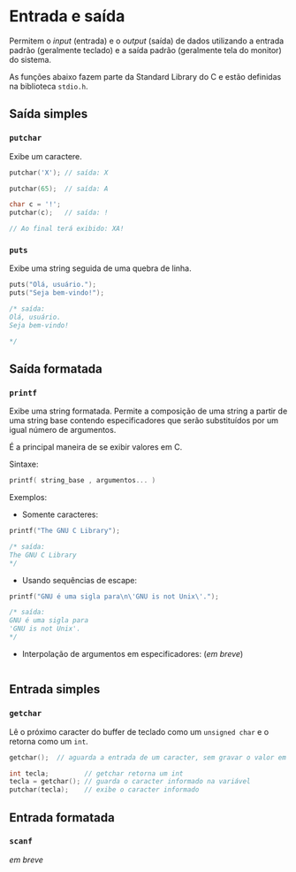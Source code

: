 # Entrada e saída

Permitem o _input_ (entrada)  e o _output_ (saída) de dados utilizando a entrada padrão (geralmente teclado) e a saída padrão (geralmente tela do monitor) do sistema.

As funções abaixo fazem parte da Standard Library do C e estão definidas na biblioteca `stdio.h`.

## Saída simples

### `putchar`

Exibe um caractere.

```c
putchar('X'); // saída: X

putchar(65);  // saída: A

char c = '!';
putchar(c);   // saída: !

// Ao final terá exibido: XA!
```

### `puts`

Exibe uma string seguida de uma quebra de linha.

```c
puts("Olá, usuário.");
puts("Seja bem-vindo!");

/* saída:
Olá, usuário.
Seja bem-vindo!

*/
```

## Saída formatada

### `printf`

Exibe uma string formatada. Permite a composição de uma string a partir de uma string base contendo especificadores que serão substituídos por um igual número de argumentos.

É a principal maneira de se exibir valores em C.

Sintaxe:
```c
printf( string_base , argumentos... )
```

Exemplos:

- Somente caracteres:
```c
printf("The GNU C Library");

/* saída:
The GNU C Library
*/
```

- Usando sequências de escape:
```c
printf("GNU é uma sigla para\n\'GNU is not Unix\'.");

/* saída:
GNU é uma sigla para
'GNU is not Unix'.
*/
```

- Interpolação de argumentos em especificadores: (_em breve_)
```c
```

## Entrada simples

### `getchar`

Lê o próximo caracter do buffer de teclado como um `unsigned char` e o retorna como um `int`.

```c
getchar();  // aguarda a entrada de um caracter, sem gravar o valor em nenhuma variável

int tecla;         // getchar retorna um int
tecla = getchar(); // guarda o caracter informado na variável
putchar(tecla);    // exibe o caracter informado
```

## Entrada formatada

### `scanf`

_em breve_
